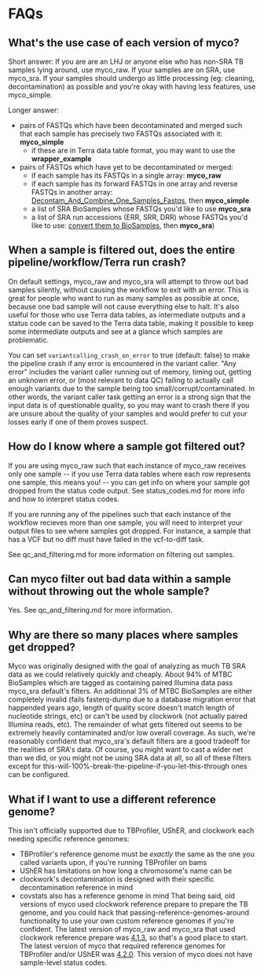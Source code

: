 # FAQs

## What's the use case of each version of myco?
Short answer: If you are are an LHJ or anyone else who has non-SRA TB samples lying around, use myco_raw. If your samples are on SRA, use myco_sra. If your samples should undergo as little processing (eg: cleaning, decontamination) as possible and you're okay with having less features, use myco_simple.

Longer answer:
* pairs of FASTQs which have been decontaminated and merged such that each sample has precisely two FASTQs associated with it: **myco_simple** 
  * if these are in Terra data table format, you may want to use the **wrapper_example** 
 * pairs of FASTQs which have yet to be decontaminated or merged: 
     * if each sample has its FASTQs in a single array: **myco_raw** 
     * if each sample has its forward FASTQs in one array and reverse FASTQs in another array: [Decontam_And_Combine_One_Samples_Fastqs](https://dockstore.org/workflows/github.com/aofarrel/clockwork-wdl/Decontam_And_Combine_One_Samples_Fastqs), then **myco_simple** 
     * a list of SRA BioSamples whose FASTQs you'd like to use **myco_sra** 
     * a list of SRA run accessions (ERR, SRR, DRR) whose FASTQs you'd like to use: [convert them to BioSamples](https://dockstore.org/workflows/github.com/aofarrel/SRANWRP/get_biosample_accessions_from_run_accessions:main?tab=info), then **myco_sra**)   


## When a sample is filtered out, does the entire pipeline/workflow/Terra run crash?
On default settings, myco_raw and myco_sra will attempt to throw out bad samples silently, without causing the workflow to exit with an error. This is great for people who want to run as many samples as possible at once, because one bad sample will not cause everything else to halt. It's also useful for those who use Terra data tables, as intermediate outputs and a status code can be saved to the Terra data table, making it possible to keep some intermediate outputs and see at a glance which samples are problematic.

You can set `variantcalling_crash_on_error` to true (default: false) to make the pipeline crash if any error is encountered in the variant caller. "Any error" includes the variant caller running out of memory, timing out, getting an unknown error, or (most relevant to data QC) failing to actually call enough variants due to the sample being too small/corrupt/contaminated. In other words, the variant caller task getting an error is a strong sign that the input data is of questionable quality, so you may want to crash there if you are unsure about the quality of your samples and would prefer to cut your losses early if one of them proves suspect.

## How do I know where a sample got filtered out?
If you are using myco_raw such that each instance of myco_raw receives only one sample -- if you use Terra data tables where each row represents one sample, this means you! -- you can get info on where your sample got dropped from the status code output. See status_codes.md for more info and how to interpret status codes.

If you are running any of the pipelines such that each instance of the workflow recieves more than one sample, you will need to interpret your output files to see where samples got dropped. For instance, a sample that has a VCF but no diff must have failed in the vcf-to-diff task.

See qc_and_filtering.md for more information on filtering out samples.

## Can myco filter out bad data within a sample without throwing out the whole sample?
Yes. See qc_and_filtering.md for more information.

## Why are there so many places where samples get dropped?
Myco was originally designed with the goal of analyzing as much TB SRA data as we could relatively quickly and cheaply. About 94% of MTBC BioSamples which are tagged as containing paired Illumina data pass myco_sra default's filters. An additional 3% of MTBC BioSamples are either completely invalid (fails fasterq-dump due to a database migration error that happended years ago, length of quality score doesn't match length of nucleotide strings, etc) or can't be used by clockwork (not actually paired Illumina reads, etc). The remainder of what gets filtered out seems to be extremely heavily contaminated and/or low overall coverage. As such, we're reasonably confident that myco_sra's default filters are a good tradeoff for the realities of SRA's data. Of course, you might want to cast a wider net than we did, or you might not be using SRA data at all, so all of these filters except for this-will-100%-break-the-pipeline-if-you-let-this-through ones can be configured.

## What if I want to use a different reference genome?
This isn't officially supported due to TBProfiler, UShER, and clockwork each needing specific reference genomes:
* TBProfiler's reference genome must be *exactly* the same as the one you called variants upon, if you're running TBProfiler on bams
* UShER has limitations on how long a chromosome's name can be
* clockwork's decontamination is designed with their specific decontamination reference in mind
* covstats also has a reference genome in mind
That being said, old versions of myco used clockwork reference prepare to prepare the TB genome, and you could hack that passing-reference-genomes-around functionality to use your own custom reference genomes if you're confident. The latest version of myco_raw and myco_sra that used clockwork reference prepare was [4.1.3](https://github.com/aofarrel/myco/releases/tag/4.1.3), so that's a good place to start. The latest version of myco that required reference genomes for TBProfiler and/or UShER was [4.2.0](https://github.com/aofarrel/myco/releases/tag/4.2.0). This version of myco does not have sample-level status codes.
